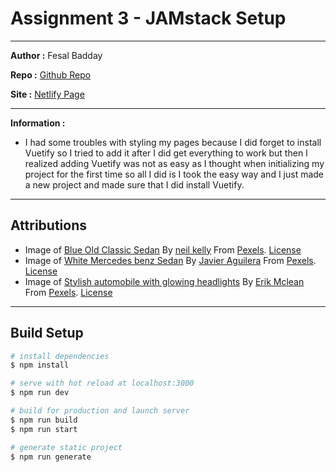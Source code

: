# Assignment 3 - JAMstack Setup

---

**Author :** Fesal Badday

**Repo :** [Github Repo](https://github.com/FesalBadday/jamstack-blog)

**Site :** [Netlify Page](https://cpnt200-a3.netlify.app)

---

**Information :**

- I had some troubles with styling my pages because I did forget to install Vuetify so I tried to add it after I did get everything to work but then I realized adding Vuetify was not as easy as I thought when initializing my project for the first time so all I did is I took the easy way and I just made a new project and made sure that I did install Vuetify.

 ---

## Attributions
- Image of [Blue Old Classic Sedan](https://www.pexels.com/photo/blue-sedan-712618/) By [neil kelly](https://www.pexels.com/@peely) From [Pexels](https://www.pexels.com). [License](https://www.pexels.com/license)
- Image of [White Mercedes benz Sedan](https://www.pexels.com/photo/white-mercedes-benz-sedan-2611710) By [Javier Aguilera](https://www.pexels.com/@jamphotography) From [Pexels](https://www.pexels.com). [License](https://www.pexels.com/license)
- Image of [Stylish automobile with glowing headlights](https://www.pexels.com/photo/stylish-automobile-with-glowing-headlights-on-parking-5214397) By [Erik Mclean](https://www.pexels.com/@introspectivedsgn) From [Pexels](https://www.pexels.com). [License](https://www.pexels.com/license)

---

## Build Setup

```bash
# install dependencies
$ npm install

# serve with hot reload at localhost:3000
$ npm run dev

# build for production and launch server
$ npm run build
$ npm run start

# generate static project
$ npm run generate
```
